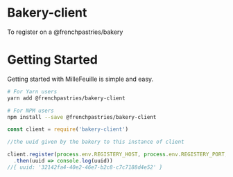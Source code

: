 # Bakery-client

To register on a @frenchpastries/bakery

# Getting Started

Getting started with MilleFeuille is simple and easy.

```bash
# For Yarn users
yarn add @frenchpastries/bakery-client
```

```bash
# For NPM users
npm install --save @frenchpastries/bakery-client
```


```javascript
const client = require('bakery-client')

//the uuid given by the bakery to this instance of client

client.register(process.env.REGISTERY_HOST, process.env.REGISTERY_PORT, service)
  .then(uuid => console.log(uuid))
//{ uuid: '32142fa4-40e2-46e7-b2c8-c7c7188d4e52' }
```
